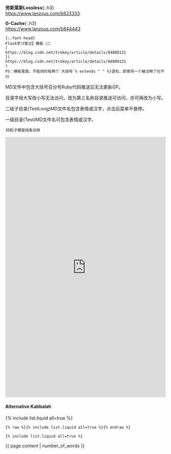 ### 　
```tip
```
**劳斯莱斯Lossless**{:.h3}<br>
<https://www.lanzous.com/b823333>

**G-Cache**{:.h3}<br>
<https://www.lanzous.com/b844443>

```danger
{:.font-head}
Flask学习笔记】模板（二
[
https://blog.csdn.net/trokey/article/details/84880131
](
https://blog.csdn.net/trokey/article/details/84880131
)
PS：模板里面，不能同时有两个`大括号`% extends " " %}语句，即使另一个被注释了也不行
```

MD文件中包含大括号百分号Ruby代码推送后无法更新GP。

目录字母大写改小写无法访问，改为第三名称目录推送可访问，亦可再改为小写。

二级子目录(TestLong)MD文件名包含表情或汉字，点击后菜单不悬停。

一级目录(Test)MD文件名可包含表情或汉字。

```tip
3D粒子螺旋线条动效
```
<iframe width="100%" height="815px" id="iframe" src="https://www.17sucai.com/preview/1424582/2019-11-27/poc/index.html" frameborder="0"></iframe>

#### Alternative Kabbalah

{% include list.liquid all=true %}

```
{% raw %}{% include list.liquid all=true %}{% endraw %}

{% include list.liquid all=true %}
```

{{ page.content | number_of_words }}
